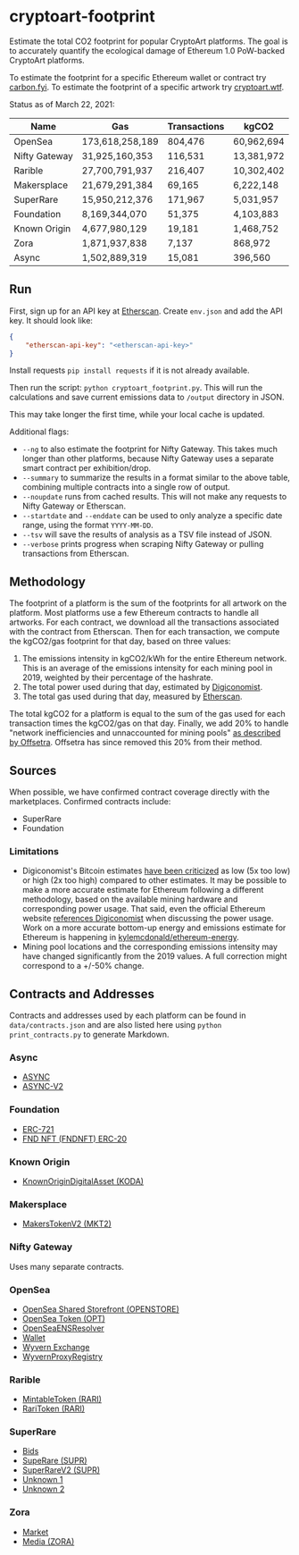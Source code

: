 # cryptoart-footprint

Estimate the total CO2 footprint for popular CryptoArt platforms. The goal is to accurately quantify the ecological damage of Ethereum 1.0 PoW-backed CryptoArt platforms.

To estimate the footprint for a specific Ethereum wallet or contract try [carbon.fyi](https://carbon.fyi/). To estimate the footprint of a specific artwork try [cryptoart.wtf](http://cryptoart.wtf/).

Status as of March 22, 2021:

| Name          | Gas             | Transactions | kgCO2      |
|---------------|-----------------|--------------|------------|
| OpenSea       | 173,618,258,189 |      804,476 | 60,962,694 |
| Nifty Gateway |  31,925,160,353 |      116,531 | 13,381,972 |
| Rarible       |  27,700,791,937 |      216,407 | 10,302,402 |
| Makersplace   |  21,679,291,384 |       69,165 |  6,222,148 |
| SuperRare     |  15,950,212,376 |      171,967 |  5,031,957 |
| Foundation    |   8,169,344,070 |       51,375 |  4,103,883 |
| Known Origin  |   4,677,980,129 |       19,181 |  1,468,752 |
| Zora          |   1,871,937,838 |        7,137 |    868,972 |
| Async         |   1,502,889,319 |       15,081 |    396,560 |

## Run

First, sign up for an API key at [Etherscan](https://etherscan.io/myapikey). Create `env.json` and add the API key. It should look like:

```json
{
    "etherscan-api-key": "<etherscan-api-key>"
}
```

Install requests `pip install requests` if it is not already available.

Then run the script: `python cryptoart_footprint.py`. This will run the calculations and save current emissions data to `/output` directory in JSON.

This may take longer the first time, while your local cache is updated.

Additional flags:

* `--ng` to also estimate the footprint for Nifty Gateway. This takes much longer than other platforms, because Nifty Gateway uses a separate smart contract per exhibition/drop.
* `--summary` to summarize the results in a format similar to the above table, combining multiple contracts into a single row of output.
* `--noupdate` runs from cached results. This will not make any requests to Nifty Gateway or Etherscan.
* `--startdate` and `--enddate` can be used to only analyze a specific date range, using the format `YYYY-MM-DD`.
* `--tsv` will save the results of analysis as a TSV file instead of JSON.
* `--verbose` prints progress when scraping Nifty Gateway or pulling transactions from Etherscan.


## Methodology

The footprint of a platform is the sum of the footprints for all artwork on the platform. Most platforms use a few Ethereum contracts to handle all artworks. For each contract, we download all the transactions associated with the contract from Etherscan. Then for each transaction, we compute the kgCO2/gas footprint for that day, based on three values:

1. The emissions intensity in kgCO2/kWh for the entire Ethereum network. This is an average of the emissions intensity for each mining pool in 2019, weighted by their percentage of the hashrate.
2. The total power used during that day, estimated by [Digiconomist](https://digiconomist.net/ethereum-energy-consumption/).
3. The total gas used during that day, measured by [Etherscan](https://etherscan.io/chart/gasused?output=csv).

The total kgCO2 for a platform is equal to the sum of the gas used for each transaction times the kgCO2/gas on that day. Finally, we add 20% to handle "network inefficiencies and unnaccounted for mining pools" [as described by Offsetra](https://www.notion.so/Carbon-FYI-Methodology-51e2d8c41d1c4963970a143b8629f5f9). Offsetra has since removed this 20% from their method.

## Sources

When possible, we have confirmed contract coverage directly with the marketplaces. Confirmed contracts include:

* SuperRare
* Foundation

### Limitations

* Digiconomist's Bitcoin estimates [have been criticized](https://www.coincenter.org/estimating-bitcoin-electricity-use-a-beginners-guide/) as low (5x too low) or high (2x too high) compared to other estimates. It may be possible to make a more accurate estimate for Ethereum following a different methodology, based on the available mining hardware and corresponding power usage. That said, even the official Ethereum website [references Digiconomist](https://ethereum.org/en/nft/#footnotes-and-sources) when discussing the power usage. Work on a more accurate bottom-up energy and emissions estimate for Ethereum is happening in [kylemcdonald/ethereum-energy](https://github.com/kylemcdonald/ethereum-energy).
* Mining pool locations and the corresponding emissions intensity may have changed significantly from the 2019 values. A full correction might correspond to a +/-50% change.

## Contracts and Addresses

Contracts and addresses used by each platform can be found in `data/contracts.json` and are also listed here using `python print_contracts.py` to generate Markdown.

### Async

* [ASYNC](https://etherscan.io/address/0x6c424c25e9f1fff9642cb5b7750b0db7312c29ad)
* [ASYNC-V2](https://etherscan.io/address/0xb6dae651468e9593e4581705a09c10a76ac1e0c8)

### Foundation

* [ERC-721](https://etherscan.io/address/0xcda72070e455bb31c7690a170224ce43623d0b6f)
* [FND NFT (FNDNFT) ERC-20](https://etherscan.io/address/0x3b3ee1931dc30c1957379fac9aba94d1c48a5405)

### Known Origin

* [KnownOriginDigitalAsset (KODA)](https://etherscan.io/address/0xfbeef911dc5821886e1dda71586d90ed28174b7d)

### Makersplace

* [MakersTokenV2 (MKT2)](https://etherscan.io/address/0x2a46f2ffd99e19a89476e2f62270e0a35bbf0756)

### Nifty Gateway

Uses many separate contracts.

### OpenSea

* [OpenSea Shared Storefront (OPENSTORE)](https://etherscan.io/address/0x495f947276749ce646f68ac8c248420045cb7b5e)
* [OpenSea Token (OPT)](https://etherscan.io/address/0x1129eb10812935593bf44fe0a9b62a59a9202f6d)
* [OpenSeaENSResolver](https://etherscan.io/address/0x9c4e9cce4780062942a7fe34fa2fa7316c872956)
* [Wallet](https://etherscan.io/address/0x5b3256965e7c3cf26e11fcaf296dfc8807c01073)
* [Wyvern Exchange](https://etherscan.io/address/0x7be8076f4ea4a4ad08075c2508e481d6c946d12b)
* [WyvernProxyRegistry](https://etherscan.io/address/0xa5409ec958c83c3f309868babaca7c86dcb077c1)

### Rarible

* [MintableToken (RARI)](https://etherscan.io/address/0x60f80121c31a0d46b5279700f9df786054aa5ee5)
* [RariToken (RARI)](https://etherscan.io/address/0xfca59cd816ab1ead66534d82bc21e7515ce441cf)

### SuperRare

* [Bids](https://etherscan.io/address/0x2947f98c42597966a0ec25e92843c09ac17fbaa7)
* [SupeRare (SUPR)](https://etherscan.io/address/0x41a322b28d0ff354040e2cbc676f0320d8c8850d)
* [SuperRareV2 (SUPR)](https://etherscan.io/address/0xb932a70a57673d89f4acffbe830e8ed7f75fb9e0)
* [Unknown 1](https://etherscan.io/address/0x65b49f7aee40347f5a90b714be4ef086f3fe5e2c)
* [Unknown 2](https://etherscan.io/address/0x8c9f364bf7a56ed058fc63ef81c6cf09c833e656)

### Zora

* [Market](https://etherscan.io/address/0xe5bfab544eca83849c53464f85b7164375bdaac1)
* [Media (ZORA)](https://etherscan.io/address/0xabefbc9fd2f806065b4f3c237d4b59d9a97bcac7)